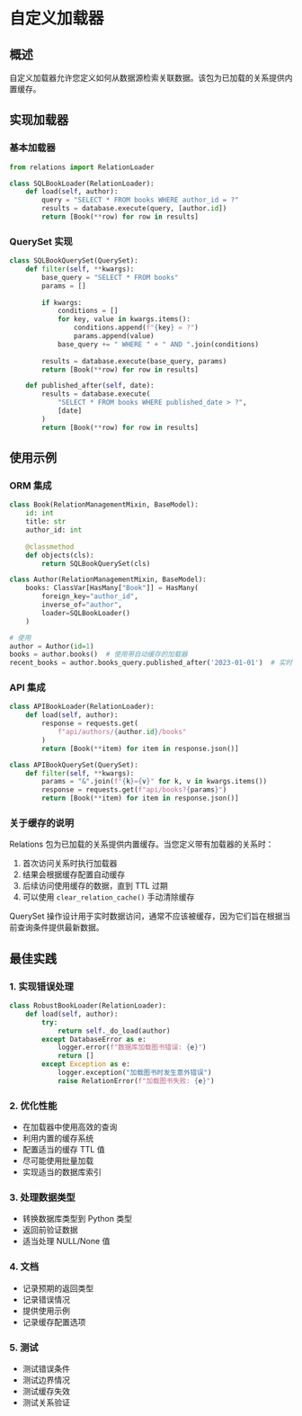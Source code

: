# 自定义加载器

## 概述

自定义加载器允许您定义如何从数据源检索关联数据。该包为已加载的关系提供内置缓存。

## 实现加载器

### 基本加载器

```python
from relations import RelationLoader

class SQLBookLoader(RelationLoader):
    def load(self, author):
        query = "SELECT * FROM books WHERE author_id = ?"
        results = database.execute(query, [author.id])
        return [Book(**row) for row in results]
```

### QuerySet 实现

```python
class SQLBookQuerySet(QuerySet):
    def filter(self, **kwargs):
        base_query = "SELECT * FROM books"
        params = []
        
        if kwargs:
            conditions = []
            for key, value in kwargs.items():
                conditions.append(f"{key} = ?")
                params.append(value)
            base_query += " WHERE " + " AND ".join(conditions)
            
        results = database.execute(base_query, params)
        return [Book(**row) for row in results]

    def published_after(self, date):
        results = database.execute(
            "SELECT * FROM books WHERE published_date > ?", 
            [date]
        )
        return [Book(**row) for row in results]
```

## 使用示例

### ORM 集成

```python
class Book(RelationManagementMixin, BaseModel):
    id: int
    title: str
    author_id: int
    
    @classmethod
    def objects(cls):
        return SQLBookQuerySet(cls)

class Author(RelationManagementMixin, BaseModel):
    books: ClassVar[HasMany["Book"]] = HasMany(
        foreign_key="author_id",
        inverse_of="author",
        loader=SQLBookLoader()
    )

# 使用
author = Author(id=1)
books = author.books()  # 使用带自动缓存的加载器
recent_books = author.books_query.published_after('2023-01-01')  # 实时查询
```

### API 集成

```python
class APIBookLoader(RelationLoader):
    def load(self, author):
        response = requests.get(
            f"api/authors/{author.id}/books"
        )
        return [Book(**item) for item in response.json()]

class APIBookQuerySet(QuerySet):
    def filter(self, **kwargs):
        params = "&".join(f"{k}={v}" for k, v in kwargs.items())
        response = requests.get(f"api/books?{params}")
        return [Book(**item) for item in response.json()]
```

### 关于缓存的说明

Relations 包为已加载的关系提供内置缓存。当您定义带有加载器的关系时：

1. 首次访问关系时执行加载器
2. 结果会根据缓存配置自动缓存
3. 后续访问使用缓存的数据，直到 TTL 过期
4. 可以使用 `clear_relation_cache()` 手动清除缓存

QuerySet 操作设计用于实时数据访问，通常不应该被缓存，因为它们旨在根据当前查询条件提供最新数据。

## 最佳实践

### 1. 实现错误处理
```python
class RobustBookLoader(RelationLoader):
    def load(self, author):
        try:
            return self._do_load(author)
        except DatabaseError as e:
            logger.error(f"数据库加载图书错误: {e}")
            return []
        except Exception as e:
            logger.exception("加载图书时发生意外错误")
            raise RelationError(f"加载图书失败: {e}")
```

### 2. 优化性能
- 在加载器中使用高效的查询
- 利用内置的缓存系统
- 配置适当的缓存 TTL 值
- 尽可能使用批量加载
- 实现适当的数据库索引

### 3. 处理数据类型
- 转换数据库类型到 Python 类型
- 返回前验证数据
- 适当处理 NULL/None 值

### 4. 文档
- 记录预期的返回类型
- 记录错误情况
- 提供使用示例
- 记录缓存配置选项

### 5. 测试
- 测试错误条件
- 测试边界情况
- 测试缓存失效
- 测试关系验证